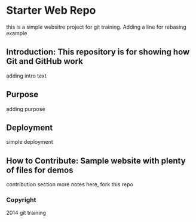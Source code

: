 # Starter Web Repo

this is a simple websitre project for git training.  Adding a line
for rebasing example

## Introduction: This repository is for showing how Git and GitHub work
adding intro text

## Purpose
adding purpose

## Deployment
simple deployment

## How to Contribute: Sample website with plenty of files for demos
contribution section
more notes here, fork this repo

### Copyright

2014 git training

